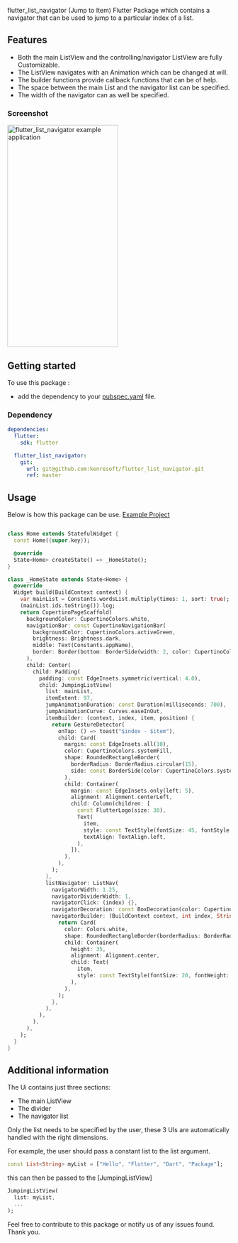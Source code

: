 <!--
This README describes the package. If you publish this package to pub.dev,
this README's contents appear on the landing page for your package.

For information about how to write a good package README, see the guide for
[writing package pages](https://dart.dev/guides/libraries/writing-package-pages).

For general information about developing packages, see the Dart guide for
[creating packages](https://dart.dev/guides/libraries/create-library-packages)
and the Flutter guide for
[developing packages and plugins](https://flutter.dev/developing-packages).
-->

flutter_list_navigator (Jump to Item) Flutter Package which contains a navigator that can be used to jump to a particular index of a list.

## Features

- Both the main ListView and the controlling/navigator ListView are fully Customizable.
- The ListView navigates with an Animation which can be changed at will.
- The builder functions provide callback functions that can be of help.
- The space between the main List and the navigator list can be specified.
- The width of the navigator can as well be specified.

### Screenshot

<img alt="flutter_list_navigator example application" height="500" src="https://github.com/kenresoft/flutter_list_navigator/blob/master/example/screenshots/screen-record.mp4" title="ScreenRecord" width="250"/></video>

## Getting started

To use this package :

* add the dependency to your [pubspec.yaml](/pubspec.yaml) file.

### Dependency

```yaml
dependencies:
  flutter:
    sdk: flutter

  flutter_list_navigator:
    git:
      url: git@github.com:kenresoft/flutter_list_navigator.git
      ref: master
```

## Usage

Below is how this package can be use.
[Example Project](/example/lib/main.dart)

```dart

class Home extends StatefulWidget {
  const Home({super.key});

  @override
  State<Home> createState() => _HomeState();
}

class _HomeState extends State<Home> {
  @override
  Widget build(BuildContext context) {
    var mainList = Constants.wordsList.multiply(times: 1, sort: true);
    (mainList.ids.toString()).log;
    return CupertinoPageScaffold(
      backgroundColor: CupertinoColors.white,
      navigationBar: const CupertinoNavigationBar(
        backgroundColor: CupertinoColors.activeGreen,
        brightness: Brightness.dark,
        middle: Text(Constants.appName),
        border: Border(bottom: BorderSide(width: 2, color: CupertinoColors.systemGrey2)),
      ),
      child: Center(
        child: Padding(
          padding: const EdgeInsets.symmetric(vertical: 4.0),
          child: JumpingListView(
            list: mainList,
            itemExtent: 97,
            jumpAnimationDuration: const Duration(milliseconds: 700),
            jumpAnimationCurve: Curves.easeInOut,
            itemBuilder: (context, index, item, position) {
              return GestureDetector(
                onTap: () => toast("$index - $item"),
                child: Card(
                  margin: const EdgeInsets.all(10),
                  color: CupertinoColors.systemFill,
                  shape: RoundedRectangleBorder(
                    borderRadius: BorderRadius.circular(15),
                    side: const BorderSide(color: CupertinoColors.systemGrey, width: 5, strokeAlign: 1),
                  ),
                  child: Container(
                    margin: const EdgeInsets.only(left: 5),
                    alignment: Alignment.centerLeft,
                    child: Column(children: [
                      const FlutterLogo(size: 30),
                      Text(
                        item,
                        style: const TextStyle(fontSize: 45, fontStyle: FontStyle.italic),
                        textAlign: TextAlign.left,
                      ),
                    ]),
                  ),
                ),
              );
            },
            listNavigator: ListNav(
              navigatorWidth: 1.25,
              navigatorDividerWidth: 1,
              navigatorClick: (index) {},
              navigatorDecoration: const BoxDecoration(color: CupertinoColors.darkBackgroundGray),
              navigatorBuilder: (BuildContext context, int index, String item) {
                return Card(
                  color: Colors.white,
                  shape: RoundedRectangleBorder(borderRadius: BorderRadius.circular(10)),
                  child: Container(
                    height: 35,
                    alignment: Alignment.center,
                    child: Text(
                      item,
                      style: const TextStyle(fontSize: 20, fontWeight: FontWeight.w900, color: CupertinoColors.activeOrange),
                    ),
                  ),
                );
              },
            ),
          ),
        ),
      ),
    );
  }
}
```

## Additional information

The Ui contains just three sections:
- The main ListView
- The divider
- The navigator list

Only the list needs to be specified by the user, these 3 UIs are automatically handled with the right dimensions.

For example, the user should pass a constant list to the list argument.

```dart
const List<String> myList = ["Hello", "Flutter", "Dart", "Package"];
```
this can then be passed to the [JumpingListView]

```dart
JumpingListView(
  list: myList,
  ...
);
```

Feel free to contribute to this package or notify us of any issues found.
Thank you.
